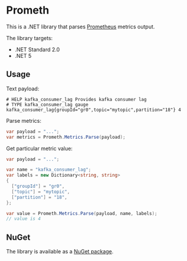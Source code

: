 # Prometh

This is a .NET library that parses [Prometheus](http://prometheus.io/) metrics output.

The library targets:
- .NET Standard 2.0
- .NET 5

## Usage

Text payload:

```
# HELP kafka_consumer_lag Provides kafka consumer lag
# TYPE kafka_consumer_lag gauge
kafka_consumer_lag{groupId="gr0",topic="mytopic",partition="18"} 4
```

Parse metrics:

```cs
var payload = "...";
var metrics = Prometh.Metrics.Parse(payload);
```

Get particular metric value:

```cs
var payload = "...";

var name = "kafka_consumer_lag";
var labels = new Dictionary<string, string>
{
  ["groupId"] = "gr0",
  ["topic"] = "mytopic",
  ["partition"] = "18",
};

var value = Prometh.Metrics.Parse(payload, name, labels);
// value is 4
```

## NuGet

The library is available as a [NuGet package](https://www.nuget.org/packages/Vizhion.Prometh).